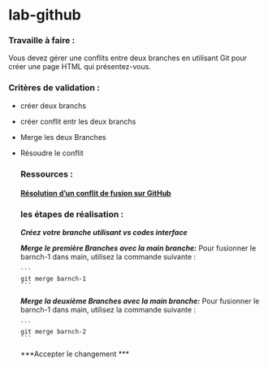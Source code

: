 # lab-github

### Travaille à faire : 
Vous devez gérer une conflits entre deux branches en utilisant Git pour créer une page HTML qui présentez-vous.
### Critères de validation : 
- créer deux branchs 
- créer conflit entr les deux branchs 
- Merge les deux Branches 
- Résoudre le  conflit
  ### Ressources :
   #### [Résolution d’un conflit de fusion sur GitHub](https://docs.github.com/fr/pull-requests/collaborating-with-pull-requests/addressing-merge-conflicts/resolving-a-merge-conflict-on-github)
 
  ### les étapes de réalisation :

   
    ***Créez votre branche utilisant vs codes interface***

    ***Merge le première Branches avec la main branche:***
      Pour fusionner le barnch-1 dans main, utilisez la commande suivante :


      ```
      git merge barnch-1
      ```

    ***Merge la  deuxième  Branches avec la main branche:***
      Pour fusionner le barnch-1 dans main, utilisez la commande suivante :


      ```
      git merge barnch-2
      ```
    ***Accepter le changement ***

